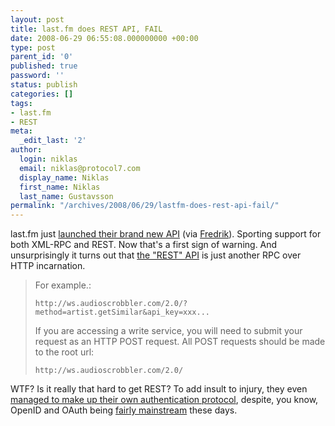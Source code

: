 ```yaml
---
layout: post
title: last.fm does REST API, FAIL
date: 2008-06-29 06:55:08.000000000 +00:00
type: post
parent_id: '0'
published: true
password: ''
status: publish
categories: []
tags:
- last.fm
- REST
meta:
  _edit_last: '2'
author:
  login: niklas
  email: niklas@protocol7.com
  display_name: Niklas
  first_name: Niklas
  last_name: Gustavsson
permalink: "/archives/2008/06/29/lastfm-does-rest-api-fail/"
---
```

last.fm just [launched their brand new API](http://blog.last.fm/2008/06/27/developers-developers-developers) (via [Fredrik](http://sixx.se/nextgen/2008/06/28/lastfm-uppdaterar-sitt-api/)). Sporting support for both XML-RPC and REST. Now that's a first sign of warning. And unsurprisingly it turns out that [the "REST" API](http://www.last.fm/api/rest) is just another RPC over HTTP incarnation.

> For example.:
> 
> ```
> http://ws.audioscrobbler.com/2.0/?method=artist.getSimilar&api_key=xxx...
> ```
> 
> If you are accessing a write service, you will need to submit your request as an HTTP POST request. All POST requests should be made to the root url:
> 
> ```
> http://ws.audioscrobbler.com/2.0/
> ```

WTF? Is it really that hard to get REST? To add insult to injury, they even [managed to make up their own authentication protocol](http://www.last.fm/api/authspec), despite, you know, OpenID and OAuth being [fairly mainstream](http://googledataapis.blogspot.com/2008/06/oauth-for-google-data-apis.html) these days.

